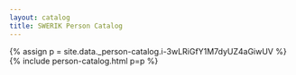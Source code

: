 ```yaml
---
layout: catalog
title: SWERIK Person Catalog
---
```

{% assign p = site.data._person-catalog.i-3wLRiGfY1M7dyUZ4aGiwUV %}
{% include person-catalog.html p=p %}

